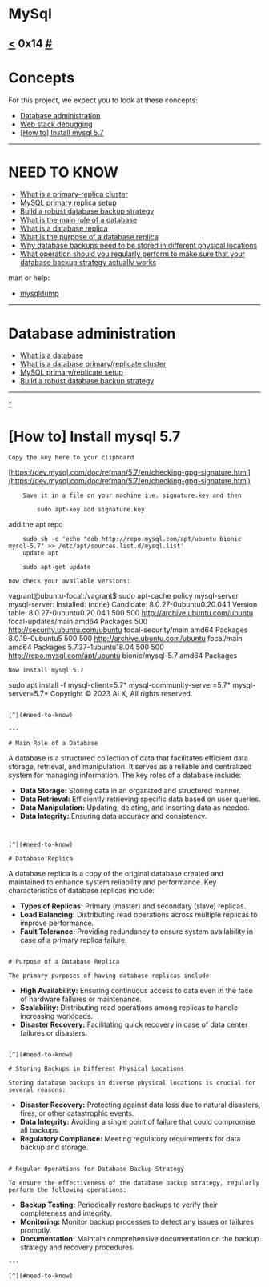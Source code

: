 # MySql
[<]() 0x14 [#](https://github.com/TheeKingZa/Portfolio)
---

# Concepts
For this project, we expect you to look at these concepts:

* [Database administration](#database-administration)
* [Web stack debugging](https://github.com/TheeKingZa/alx-system_engineering-devops/tree/master/0x0D-web_stack_debugging_0/README.md)
* [[How to] Install mysql 5.7](#how-to-install-mysql-57)
---

# NEED TO KNOW
* [What is a primary-replica cluster](https://www.digitalocean.com/community/tutorials/how-to-choose-a-redundancy-plan-to-ensure-high-availability#sql-replication)
* [MySQL primary replica setup](https://www.digitalocean.com/community/tutorials/how-to-set-up-replication-in-mysql)
* [Build a robust database backup strategy](https://www.databasejournal.com/ms-sql/developing-a-sql-server-backup-strategy/)
* [What is the main role of a database](#Main-role-of-a-database)
* [What is a database replica](#database-replica)
* [What is the purpose of a database replica](#purpose-of-a-database-replica)
* [Why database backups need to be stored in different physical locations](#storing-backups-in-different-physical-locations
)
* [What operation should you regularly perform to make sure that your database backup strategy actually works](#regular-operations-for-batabase-backup-strategy
)

man or help:
* [mysqldump](https://dev.mysql.com/doc/refman/8.0/en/mysqldump.html)

---

# Database administration
* [What is a database](https://www.techtarget.com/searchdatamanagement/definition/database)
* [What is a database primary/replicate cluster](https://www.digitalocean.com/community/tutorials/how-to-choose-a-redundancy-plan-to-ensure-high-availability#sql-replication)
* [MySQL primary/replicate setup](https://www.digitalocean.com/community/tutorials/how-to-set-up-replication-in-mysql)
* [Build a robust database backup strategy](https://www.databasejournal.com/ms-sql/developing-a-sql-server-backup-strategy/)

---


[^](#need-to-know)

# [How to] Install mysql 5.7

```
Copy the key here to your clipboard
```


[https://dev.mysql.com/doc/refman/5.7/en/checking-gpg-signature.html](https://dev.mysql.com/doc/refman/5.7/en/checking-gpg-signature.html)

```
    Save it in a file on your machine i.e. signature.key and then

        sudo apt-key add signature.key
```

add the apt repo

```
    sudo sh -c 'echo "deb http://repo.mysql.com/apt/ubuntu bionic mysql-5.7" >> /etc/apt/sources.list.d/mysql.list'
    update apt

    sudo apt-get update

now check your available versions:

```
vagrant@ubuntu-focal:/vagrant$ sudo apt-cache policy mysql-server
mysql-server:
  Installed: (none)
  Candidate: 8.0.27-0ubuntu0.20.04.1
  Version table:
     8.0.27-0ubuntu0.20.04.1 500
        500 http://archive.ubuntu.com/ubuntu focal-updates/main amd64 Packages
        500 http://security.ubuntu.com/ubuntu focal-security/main amd64 Packages
     8.0.19-0ubuntu5 500
        500 http://archive.ubuntu.com/ubuntu focal/main amd64 Packages
     5.7.37-1ubuntu18.04 500
        500 http://repo.mysql.com/apt/ubuntu bionic/mysql-5.7 amd64 Packages
```
Now install mysql 5.7
```
sudo apt install -f mysql-client=5.7* mysql-community-server=5.7* mysql-server=5.7*
Copyright © 2023 ALX, All rights reserved.

```

[^](#need-to-know)

---

# Main Role of a Database
```
A database is a structured collection of data that facilitates efficient data storage, retrieval, and manipulation. It serves as a reliable and centralized system for managing information. The key roles of a database include:

- **Data Storage:** Storing data in an organized and structured manner.
- **Data Retrieval:** Efficiently retrieving specific data based on user queries.
- **Data Manipulation:** Updating, deleting, and inserting data as needed.
- **Data Integrity:** Ensuring data accuracy and consistency.
```


[^](#need-to-know)

# Database Replica
```
A database replica is a copy of the original database created and maintained to enhance system reliability and performance. Key characteristics of database replicas include:

- **Types of Replicas:** Primary (master) and secondary (slave) replicas.
- **Load Balancing:** Distributing read operations across multiple replicas to improve performance.
- **Fault Tolerance:** Providing redundancy to ensure system availability in case of a primary replica failure.

```

# Purpose of a Database Replica

The primary purposes of having database replicas include:
```
- **High Availability:** Ensuring continuous access to data even in the face of hardware failures or maintenance.
- **Scalability:** Distributing read operations among replicas to handle increasing workloads.
- **Disaster Recovery:** Facilitating quick recovery in case of data center failures or disasters.
```

[^](#need-to-know)

# Storing Backups in Different Physical Locations

Storing database backups in diverse physical locations is crucial for several reasons:
```
- **Disaster Recovery:** Protecting against data loss due to natural disasters, fires, or other catastrophic events.
- **Data Integrity:** Avoiding a single point of failure that could compromise all backups.
- **Regulatory Compliance:** Meeting regulatory requirements for data backup and storage.
```

# Regular Operations for Database Backup Strategy

To ensure the effectiveness of the database backup strategy, regularly perform the following operations:
```
- **Backup Testing:** Periodically restore backups to verify their completeness and integrity.
- **Monitoring:** Monitor backup processes to detect any issues or failures promptly.
- **Documentation:** Maintain comprehensive documentation on the backup strategy and recovery procedures.
```
---

[^](#need-to-know)
